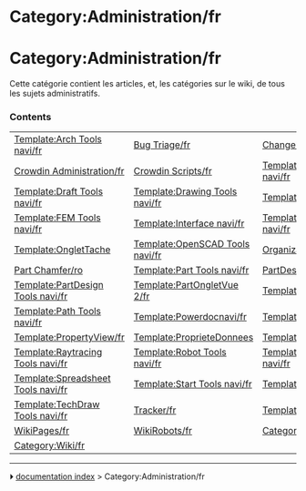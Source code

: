 # Category:Administration/fr
# Category:Administration/fr

Cette catégorie contient les articles, et, les catégories sur le wiki, de tous les sujets administratifs.

### Contents

|     |     |     |
| --- | --- | --- |
| [Template:Arch Tools navi/fr](Template_Arch_Tools_navi/fr.md) | [Bug Triage/fr](Bug_Triage/fr.md) | [Changelog/fr](Changelog/fr.md) |
| [Crowdin Administration/fr](Crowdin_Administration/fr.md) | [Crowdin Scripts/fr](Crowdin_Scripts/fr.md) | [Template:Document objects navi/fr](Template_Document_objects_navi/fr.md) |
| [Template:Draft Tools navi/fr](Template_Draft_Tools_navi/fr.md) | [Template:Drawing Tools navi/fr](Template_Drawing_Tools_navi/fr.md) | [Template:EM Tools navi/fr](Template_EM_Tools_navi/fr.md) |
| [Template:FEM Tools navi/fr](Template_FEM_Tools_navi/fr.md) | [Template:Interface navi/fr](Template_Interface_navi/fr.md) | [Template:Mesh Tools navi/fr](Template_Mesh_Tools_navi/fr.md) |
| [Template:OngletTache](Template_OngletTache.md) | [Template:OpenSCAD Tools navi/fr](Template_OpenSCAD_Tools_navi/fr.md) | [Organization chart/fr](Organization_chart/fr.md) |
| [Part Chamfer/ro](Part_Chamfer/ro.md) | [Template:Part Tools navi/fr](Template_Part_Tools_navi/fr.md) | [PartDesign Chamfer/ro](PartDesign_Chamfer/ro.md) |
| [Template:PartDesign Tools navi/fr](Template_PartDesign_Tools_navi/fr.md) | [Template:PartOngletVue 2/fr](Template_PartOngletVue_2/fr.md) | [Template:PartOngletVue/fr](Template_PartOngletVue/fr.md) |
| [Template:Path Tools navi/fr](Template_Path_Tools_navi/fr.md) | [Template:Powerdocnavi/fr](Template_Powerdocnavi/fr.md) | [Template:PropertyData/fr](Template_PropertyData/fr.md) |
| [Template:PropertyView/fr](Template_PropertyView/fr.md) | [Template:ProprieteDonnees](Template_ProprieteDonnees.md) | [Template:ProprieteVue](Template_ProprieteVue.md) |
| [Template:Raytracing Tools navi/fr](Template_Raytracing_Tools_navi/fr.md) | [Template:Robot Tools navi/fr](Template_Robot_Tools_navi/fr.md) | [Template:Sketcher Tools navi/fr](Template_Sketcher_Tools_navi/fr.md) |
| [Template:Spreadsheet Tools navi/fr](Template_Spreadsheet_Tools_navi/fr.md) | [Template:Start Tools navi/fr](Template_Start_Tools_navi/fr.md) | [Template:Std Base navi/fr](Template_Std_Base_navi/fr.md) |
| [Template:TechDraw Tools navi/fr](Template_TechDraw_Tools_navi/fr.md) | [Tracker/fr](Tracker/fr.md) | [Template:UnfinishedDocu/fr](Template_UnfinishedDocu/fr.md) |
| [WikiPages/fr](WikiPages/fr.md) | [WikiRobots/fr](WikiRobots/fr.md) | [Category:UnfinishedDocu/fr](Category_UnfinishedDocu/fr.md) |
| [Category:Wiki/fr](Category_Wiki/fr.md) |



---
⏵ [documentation index](../README.md) > Category:Administration/fr
